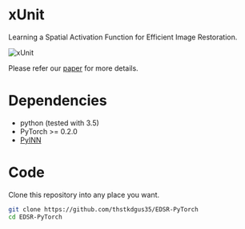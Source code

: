 # xUnit
Learning a Spatial Activation Function for Efficient Image Restoration.

![xUnit]({{site.baseurl}}/xunit_relu_scheme1.png)


Please refer our [paper](https://arxiv.org/abs/1711.06445) for more details.

# Dependencies
- python (tested with 3.5)
- PyTorch >= 0.2.0
- [PyINN](https://github.com/szagoruyko/pyinn)

# Code
Clone this repository into any place you want.
```bash
git clone https://github.com/thstkdgus35/EDSR-PyTorch
cd EDSR-PyTorch
```


